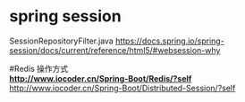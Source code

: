 # spring session
SessionRepositoryFilter.java
https://docs.spring.io/spring-session/docs/current/reference/html5/#websession-why

#Redis 操作方式  
**http://www.iocoder.cn/Spring-Boot/Redis/?self**
http://www.iocoder.cn/Spring-Boot/Distributed-Session/?self